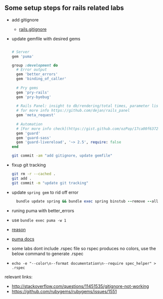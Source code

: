 ## Some setup steps for rails related labs

* add gitignore
  * [rails.gitignore](https://github.com/github/gitignore/blob/master/Rails.gitignore)
* update gemfile with desired gems
  ```ruby
  
  # Server
  gem 'puma'
  
  group :development do
    # Error output
    gem 'better_errors'
    gem 'binding_of_caller'
    
    # Pry gems
    gem 'pry-rails'
    gem 'pry-byebug'
    
    # Rails Panel: insight to db/rendering/total times, parameter list, rendered views and more
    # for more info https://github.com/dejan/rails_panel
    gem 'meta_request'
    
    # Automation
    # [For more info check](https://gist.github.com/ozPop/17ca00f63728f4656416592c83fef290)
    gem 'guard'
    gem 'guard-sass'
    gem 'guard-livereload', '~> 2.5', require: false
  end
  
  ```
  
  ```bash
  git commit -am "add gitignore, update gemfile"
  ```

* fixup git tracking
  ```bash
  git rm -r --cached .
  git add .
  git commit -m "update git tracking"
  ```
  
* update `spring gem` to rid off error
  ```ruby
    bundle update spring && bundle exec spring binstub --remove --all && bundle exec spring binstub --all
  ```

* runing puma with better_errors
 * use `bundle exec puma -w 1`
 * [reason](https://github.com/charliesome/better_errors#unicorn-puma-and-other-multi-worker-servers)
 * [puma docs](https://github.com/puma/puma#clustered-mode)


* some labs dont include .rspec file so rspec produces no colors, use the below command to generate .rspec
 * `echo -e "--color\n--format documentation\n--require spec_helper" > .rspec`

relevant links:

* http://stackoverflow.com/questions/11451535/gitignore-not-working
* https://github.com/rubygems/rubygems/issues/1551
